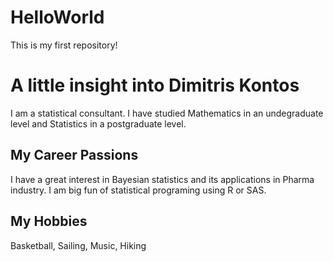 # HelloWorld
This is my first repository!

# A little insight into Dimitris Kontos
I am a statistical consultant. I have studied Mathematics in an undegraduate level and Statistics in a postgraduate level.

## My Career Passions
I have a great interest in Bayesian statistics and its applications in Pharma industry. I am big fun of statistical programing using R or SAS.

## My Hobbies
Basketball, Sailing, Music, Hiking
